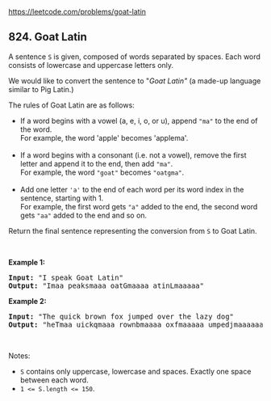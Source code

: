 https://leetcode.com/problems/goat-latin

## 824. Goat Latin

<div><p>A sentence <code>S</code> is given, composed of words separated by spaces. Each word consists of lowercase and uppercase letters only.</p>
<p>We would like to convert the sentence to "<em>Goat Latin"</em> (a made-up language similar to Pig Latin.)</p>
<p>The rules of Goat Latin are as follows:</p>
<ul>
<li>If a word begins with a vowel (a, e, i, o, or u), append <code>"ma"</code> to the end of the word.<br/>
	For example, the word 'apple' becomes 'applema'.<br/>
	 </li>
<li>If a word begins with a consonant (i.e. not a vowel), remove the first letter and append it to the end, then add <code>"ma"</code>.<br/>
	For example, the word <code>"goat"</code> becomes <code>"oatgma"</code>.<br/>
	 </li>
<li>Add one letter <code>'a'</code> to the end of each word per its word index in the sentence, starting with 1.<br/>
	For example, the first word gets <code>"a"</code> added to the end, the second word gets <code>"aa"</code> added to the end and so on.</li>
</ul>
<p>Return the final sentence representing the conversion from <code>S</code> to Goat Latin. </p>
<p> </p>
<p><strong>Example 1:</strong></p>
<pre><strong>Input: </strong>"I speak Goat Latin"
<strong>Output: </strong>"Imaa peaksmaaa oatGmaaaa atinLmaaaaa"
</pre>
<p><strong>Example 2:</strong></p>
<pre><strong>Input: </strong>"The quick brown fox jumped over the lazy dog"
<strong>Output: </strong>"heTmaa uickqmaaa rownbmaaaa oxfmaaaaa umpedjmaaaaaa overmaaaaaaa hetmaaaaaaaa azylmaaaaaaaaa ogdmaaaaaaaaaa"
</pre>
<p> </p>
<p>Notes:</p>
<ul>
<li><code>S</code> contains only uppercase, lowercase and spaces. Exactly one space between each word.</li>
<li><code>1 &lt;= S.length &lt;= 150</code>.</li>
</ul>
</div>
